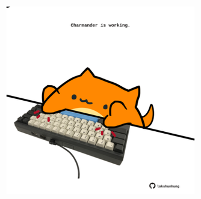 <!-- built at 03/11/2021, 24:14:52 UTC -->
<p align="center">
  <img width="500" height="500" src="./ReadmeImage.svg">
</p>
